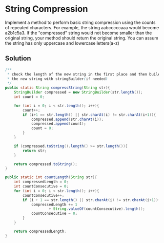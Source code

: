 # String Compression

Implement a method to perform basic string compression using the counts of repeated characters. For example, the string aabcccccaaa would become a2b1c5a3. If the "compressed" string would not become smaller than the original string, your method should return the original string. You can assum the string has only uppercase and lowercase letters(a-z)

## Solution

```java
/**
 * check the length of the new string in the first place and then build
 * the new string with stringBuilder(if needed)
 */
public static String compressString(String str){
    StringBuilder compressed = new StringBuilder(str.length());
    int count = 0;

    for (int i = 0; i < str.length(); i++){
        count++;
        if (i+1 == str.length() || str.charAt(i) != str.charAt(i+1)){
            compressed.append(str.charAt(i));
            compressed.append(count);
            count = 0;
        }
    }

    if (compressed.toString().length() >= str.length()){
        return str;
    }

    return compressed.toString();
}

public static int countLength(String str){
    int compressedLength = 0;
    int countConsecutive = 0;
    for (int i = 0; i < str.length(); i++){
        countConsecutive++;
        if (i + 1 == str.length() || str.charAt(i) != str.charAt(i+1)){
            compressedLength += 1
                    + String.valueOf(countConsecutive).length();
            countConsecutive = 0;
        }
    }

    return compressedLength;
}
```

